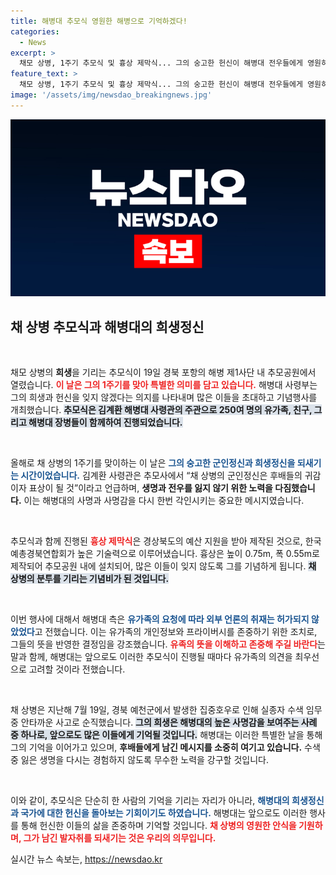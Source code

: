 ```yaml
---
title: 해병대 추모식 영원한 해병으로 기억하겠다!
categories:
  - News
excerpt: >
  채모 상병, 1주기 추모식 및 흉상 제막식... 그의 숭고한 헌신이 해병대 전우들에게 영원히 기억될 것이다. 유족의 뜻을 존중하며 비공개로 진행된 이번 행사에 대한 관심이 모아지고 있다.
feature_text: >
  채모 상병, 1주기 추모식 및 흉상 제막식... 그의 숭고한 헌신이 해병대 전우들에게 영원히 기억될 것이다. 유족의 뜻을 존중하며 비공개로 진행된 이번 행사에 대한 관심이 모아지고 있다.
image: '/assets/img/newsdao_breakingnews.jpg'
---
```


<p><img src="/assets/img/newsdao_breakingnews.jpg" alt="firstkoreanews 속보" /></p>

<h2 data-ke-size="size26">채 상병 추모식과 해병대의 희생정신</h2>

<p data-ke-size="size16">&nbsp;</p>

<p>채모 상병의 <b>희생</b>을 기리는 추모식이 19일 경북 포항의 해병 제1사단 내 추모공원에서 열렸습니다. <b><span style="color: #ee2323;">이 날은 그의 1주기를 맞아 특별한 의미를 담고 있습니다.</span></b> 해병대 사령부는 그의 희생과 헌신을 잊지 않겠다는 의지를 나타내며 많은 이들을 초대하고 기념행사를 개최했습니다. <b><span style="background-color: #21538527;">추모식은 김계환 해병대 사령관의 주관으로 250여 명의 유가족, 친구, 그리고 해병대 장병들이 함께하여 진행되었습니다.</span></b></p>

<p data-ke-size="size16">&nbsp;</p>

<p>올해로 채 상병의 1주기를 맞이하는 이 날은 <b><span style="color: #1a5490;">그의 숭고한 군인정신과 희생정신을 되새기는 시간이었습니다.</span></b> 김계환 사령관은 추모사에서 “채 상병의 군인정신은 후배들의 귀감이자 표상이 될 것”이라고 언급하며, <b>생명과 전우를 잃지 않기 위한 노력을 다짐했습니다.</b> 이는 해병대의 사명과 사명감을 다시 한번 각인시키는 중요한 메시지였습니다. </p>

<p data-ke-size="size16">&nbsp;</p>

<p>추모식과 함께 진행된 <b><span style="color: #ee2323;">흉상 제막식</span></b>은 경상북도의 예산 지원을 받아 제작된 것으로, 한국예총경북연합회가 높은 기술력으로 이루어냈습니다. 흉상은 높이 0.75m, 폭 0.55m로 제작되어 추모공원 내에 설치되어, 많은 이들이 잊지 않도록 그를 기념하게 됩니다. <b><span style="background-color: #21538527;">채 상병의 분투를 기리는 기념비가 된 것입니다.</span></b></p>

<p data-ke-size="size16">&nbsp;</p>

<p>이번 행사에 대해서 해병대 측은 <b><span style="color: #1a5490;">유가족의 요청에 따라 외부 언론의 취재는 허가되지 않았었다</span></b>고 전했습니다. 이는 유가족의 개인정보와 프라이버시를 존중하기 위한 조치로, 그들의 뜻을 반영한 결정임을 강조했습니다. <b><span style="color: #ee2323;">유족의 뜻을 이해하고 존중해 주길 바란다</span></b>는 말과 함께, 해병대는 앞으로도 이러한 추모식이 진행될 때마다 유가족의 의견을 최우선으로 고려할 것이라 전했습니다.</p>

<p data-ke-size="size16">&nbsp;</p>

<p>채 상병은 지난해 7월 19일, 경북 예천군에서 발생한 집중호우로 인해 실종자 수색 임무 중 안타까운 사고로 순직했습니다. <b><span style="background-color: #21538527;">그의 희생은 해병대의 높은 사명감을 보여주는 사례 중 하나로, 앞으로도 많은 이들에게 기억될 것입니다.</span></b> 해병대는 이러한 특별한 날을 통해 그의 기억을 이어가고 있으며, <b>후배들에게 남긴 메시지를 소중히 여기고 있습니다.</b> 수색 중 잃은 생명을 다시는 경험하지 않도록 무수한 노력을 강구할 것입니다.</p>

<p data-ke-size="size16">&nbsp;</p>

<p>이와 같이, 추모식은 단순히 한 사람의 기억을 기리는 자리가 아니라, <b><span style="color: #1a5490;"> 해병대의 희생정신과 국가에 대한 헌신을 돌아보는 기회이기도 하였습니다.</span></b> 해병대는 앞으로도 이러한 행사를 통해 헌신한 이들의 삶을 존중하며 기억할 것입니다. <b><span style="color: #ee2323;">채 상병의 영원한 안식을 기원하며, 그가 남긴 발자취를 되새기는 것은 우리의 의무입니다.</span></b></p>
실시간 뉴스 속보는, <a href="https://newsdao.kr" rel="dofollow">https://newsdao.kr</a>


